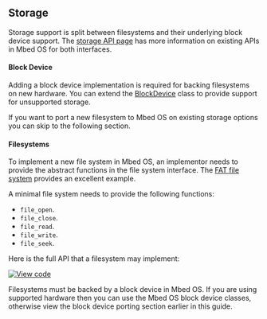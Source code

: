<h2 id="contributing-storage">Storage</h2>

Storage support is split between filesystems and their underlying block device support. The [storage API page](/docs/v5.6/reference/storage-overview.html) has more information on existing APIs in Mbed OS for both interfaces.

#### Block Device

Adding a block device implementation is required for backing filesystems on new hardware. You can extend the [BlockDevice](https://github.com/ARMmbed/mbed-os/blob/master/features/filesystem/bd/HeapBlockDevice.h) class to provide support for unsupported storage. 

If you want to port a new filesystem to Mbed OS on existing storage options you can skip to the following section.

#### Filesystems

To implement a new file system in Mbed OS, an implementor needs to provide the abstract functions in the file system interface. The [FAT file system](https://github.com/ARMmbed/mbed-os/blob/master/features/filesystem/fat/FATFileSystem.cpp) provides an excellent example.

A minimal file system needs to provide the following functions:

- `file_open`.
- `file_close`.
- `file_read`.
- `file_write`.
- `file_seek`.

Here is the full API that a filesystem may implement:

[![View code](https://www.mbed.com/embed/?type=library)](https://github.com/ARMmbed/mbed-os/blob/master/features/filesystem/FileSystem.h#L205)

Filesystems must be backed by a block device in Mbed OS. If you are using supported hardware then you can use the Mbed OS block device classes, otherwise view the block device porting section earlier in this guide.
